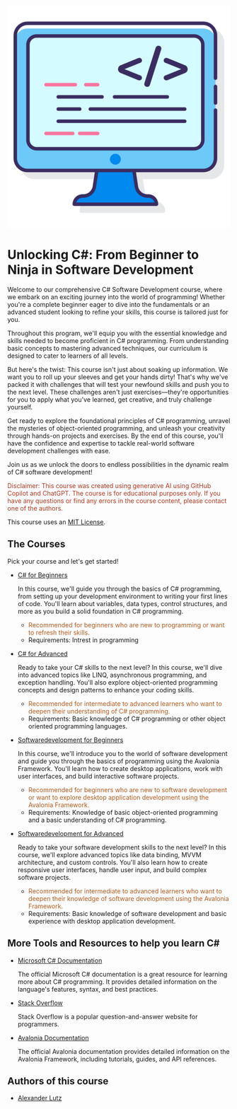 <div style="text-align:center">
    <img src="course/img/programming.png"
        alt="Markdown Monster icon"
        style="width: 250; height: 250; margin-left: auto; margin-right: auto;"/>
</div>

# Unlocking C#: From Beginner to Ninja in Software Development

Welcome to our comprehensive C# Software Development course, where we embark on an exciting journey into the world of programming! Whether you're a complete beginner eager to dive into the fundamentals or an advanced student looking to refine your skills, this course is tailored just for you.

Throughout this program, we'll equip you with the essential knowledge and skills needed to become proficient in C# programming. From understanding basic concepts to mastering advanced techniques, our curriculum is designed to cater to learners of all levels.

But here's the twist: This course isn't just about soaking up information. We want you to roll up your sleeves and get your hands dirty! That's why we've packed it with challenges that will test your newfound skills and push you to the next level. These challenges aren't just exercises—they're opportunities for you to apply what you've learned, get creative, and truly challenge yourself.

Get ready to explore the foundational principles of C# programming, unravel the mysteries of object-oriented programming, and unleash your creativity through hands-on projects and exercises. By the end of this course, you'll have the confidence and expertise to tackle real-world software development challenges with ease.

Join us as we unlock the doors to endless possibilities in the dynamic realm of C# software development!

<font color="#B53820">

Disclaimer:
This course was created using generative AI using GitHub Copilot and ChatGPT. The course is for educational purposes only.
If you have any questions or find any errors in the course content, please contact one of the authors.

</font>

This course uses an [MIT License](license.md).

## The Courses

Pick your course and let's get started!

- [C# for Beginners](course/CSharp_Beginner/csharp_beginner_introduction)

    In this course, we'll guide you through the basics of C# programming, from setting up your development environment to writing your first lines of code. You'll learn about variables, data types, control structures, and more as you build a solid foundation in C# programming.

    - <font color="#B55B20"> Recommended for beginners who are new to programming or want to refresh their skills. </font>
    - Requirements: Intrest in programming

- [C# for Advanced](course/CSharp_Advanced/csharp_advanced_introduction.md)
    
    Ready to take your C# skills to the next level? In this course, we'll dive into advanced topics like LINQ, asynchronous programming, and exception handling. You'll also explore object-oriented programming concepts and design patterns to enhance your coding skills.

    - <font color="#B55B20"> Recommended for intermediate to advanced learners who want to deepen their understanding of C# programming. </font>
    - Requirements: Basic knowledge of C# programming or other object oriented programming languages.

- [Softwaredevelopment for Beginners](course/Softwaredevelopment_Beginner/dev_beginner_introduction)
    
    In this course, we'll introduce you to the world of software development and guide you through the basics of programming using the Avalonia Framework. You'll learn how to create desktop applications, work with user interfaces, and build interactive software projects.

    - <font color="#B55B20"> Recommended for beginners who are new to software development or want to explore desktop application development using the Avalonia Framework. </font>
    - Requirements: Knowledge of basic object-oriented programming and a basic understanding of C# programming.

- [Softwaredevelopment for Advanced](course/Softwaredevelopment_Advanced/dev_advanced_introduction)

    Ready to take your software development skills to the next level? In this course, we'll explore advanced topics like data binding, MVVM architecture, and custom controls. You'll also learn how to create responsive user interfaces, handle user input, and build complex software projects.

    - <font color="#B55B20"> Recommended for intermediate to advanced learners who want to deepen their knowledge of software development using the Avalonia Framework. </font>
    - Requirements: Basic knowledge of software development and basic experience with desktop application development.

## More Tools and Resources to help you learn C#

- [Microsoft C# Documentation](https://learn.microsoft.com/en-us/dotnet/csharp/tour-of-csharp/overview)

    The official Microsoft C# documentation is a great resource for learning more about C# programming. 
It provides detailed information on the language's features, syntax, and best practices.

- [Stack Overflow](https://stackoverflow.com/)

    Stack Overflow is a popular question-and-answer website for programmers.

- [Avalonia Documentation](https://docs.avaloniaui.net/docs/welcome)

    The official Avalonia documentation provides detailed information on the Avalonia Framework, including tutorials, guides, and API references.

## Authors of this course

- [Alexander Lutz](https://www.linkedin.com/in/alexander-lutz-8b1341190/)
